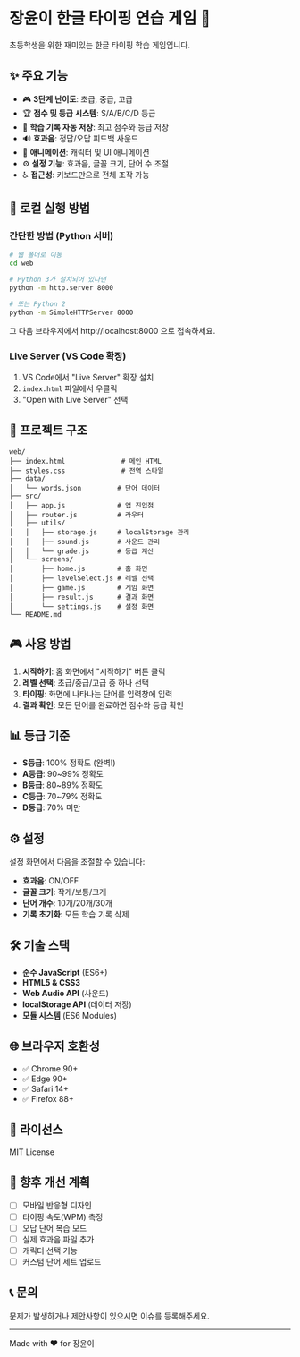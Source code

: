 # 장윤이 한글 타이핑 연습 게임 🐘

초등학생을 위한 재미있는 한글 타이핑 학습 게임입니다.

## ✨ 주요 기능

- 🎮 **3단계 난이도**: 초급, 중급, 고급
- 🏆 **점수 및 등급 시스템**: S/A/B/C/D 등급
- 💾 **학습 기록 자동 저장**: 최고 점수와 등급 저장
- 🔊 **효과음**: 정답/오답 피드백 사운드
- 🎨 **애니메이션**: 캐릭터 및 UI 애니메이션
- ⚙️ **설정 기능**: 효과음, 글꼴 크기, 단어 수 조절
- ♿ **접근성**: 키보드만으로 전체 조작 가능

## 🚀 로컬 실행 방법

### 간단한 방법 (Python 서버)

```bash
# 웹 폴더로 이동
cd web

# Python 3가 설치되어 있다면
python -m http.server 8000

# 또는 Python 2
python -m SimpleHTTPServer 8000
```

그 다음 브라우저에서 http://localhost:8000 으로 접속하세요.

### Live Server (VS Code 확장)

1. VS Code에서 "Live Server" 확장 설치
2. `index.html` 파일에서 우클릭
3. "Open with Live Server" 선택

## 📁 프로젝트 구조

```
web/
├── index.html              # 메인 HTML
├── styles.css              # 전역 스타일
├── data/
│   └── words.json         # 단어 데이터
├── src/
│   ├── app.js             # 앱 진입점
│   ├── router.js          # 라우터
│   ├── utils/
│   │   ├── storage.js     # localStorage 관리
│   │   ├── sound.js       # 사운드 관리
│   │   └── grade.js       # 등급 계산
│   └── screens/
│       ├── home.js        # 홈 화면
│       ├── levelSelect.js # 레벨 선택
│       ├── game.js        # 게임 화면
│       ├── result.js      # 결과 화면
│       └── settings.js    # 설정 화면
└── README.md
```

## 🎮 사용 방법

1. **시작하기**: 홈 화면에서 "시작하기" 버튼 클릭
2. **레벨 선택**: 초급/중급/고급 중 하나 선택
3. **타이핑**: 화면에 나타나는 단어를 입력창에 입력
4. **결과 확인**: 모든 단어를 완료하면 점수와 등급 확인

## 📊 등급 기준

- **S등급**: 100% 정확도 (완벽!)
- **A등급**: 90~99% 정확도
- **B등급**: 80~89% 정확도
- **C등급**: 70~79% 정확도
- **D등급**: 70% 미만

## ⚙️ 설정

설정 화면에서 다음을 조절할 수 있습니다:

- **효과음**: ON/OFF
- **글꼴 크기**: 작게/보통/크게
- **단어 개수**: 10개/20개/30개
- **기록 초기화**: 모든 학습 기록 삭제

## 🛠️ 기술 스택

- **순수 JavaScript** (ES6+)
- **HTML5 & CSS3**
- **Web Audio API** (사운드)
- **localStorage API** (데이터 저장)
- **모듈 시스템** (ES6 Modules)

## 🌐 브라우저 호환성

- ✅ Chrome 90+
- ✅ Edge 90+
- ✅ Safari 14+
- ✅ Firefox 88+

## 📝 라이선스

MIT License

## 🎯 향후 개선 계획

- [ ] 모바일 반응형 디자인
- [ ] 타이핑 속도(WPM) 측정
- [ ] 오답 단어 복습 모드
- [ ] 실제 효과음 파일 추가
- [ ] 캐릭터 선택 기능
- [ ] 커스텀 단어 세트 업로드

## 📞 문의

문제가 발생하거나 제안사항이 있으시면 이슈를 등록해주세요.

---

Made with ❤️ for 장윤이

